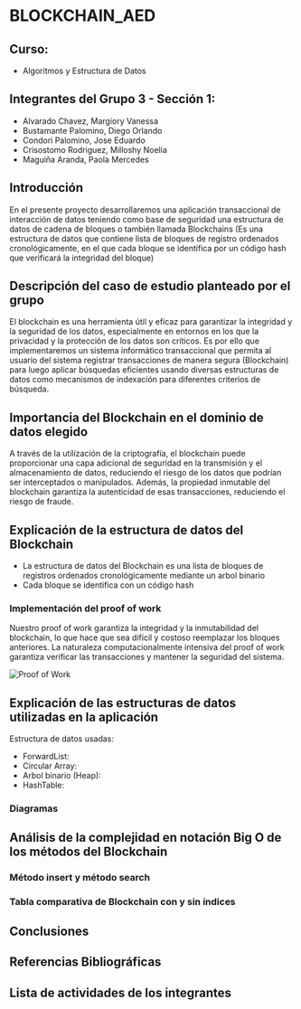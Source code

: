# BLOCKCHAIN_AED
## Curso:
- Algoritmos y Estructura de Datos
## Integrantes del Grupo 3 - Sección 1:
- Alvarado Chavez, Margiory Vanessa
- Bustamante Palomino, Diego Orlando
- Condori Palomino, Jose Eduardo
- Crisostomo Rodriguez, Milloshy Noelia
- Maguiña Aranda, Paola Mercedes

## Introducción
En el presente proyecto desarrollaremos una aplicación transaccional de interacción de datos teniendo como base de seguridad una estructura de datos de cadena de bloques o también llamada Blockchains (Es una estructura de datos que contiene lista de bloques de registro ordenados cronológicamente, en el que cada bloque se identifica por un código hash que verificará la integridad del bloque)
## Descripción del caso de estudio planteado por el grupo
El blockchain es una herramienta útil y eficaz para garantizar la integridad y la seguridad de los datos, especialmente en entornos en los que la privacidad y la protección de los datos son críticos. Es por ello que implementaremos un sistema informático transaccional que permita al usuario del sistema registrar transacciones de manera segura (Blockchain) para luego aplicar búsquedas eficientes usando diversas estructuras de datos como mecanismos de indexación para diferentes criterios de búsqueda. 
## Importancia del Blockchain en el dominio de datos elegido
A través de la utilización de la criptografía, el blockchain puede proporcionar una capa adicional de seguridad en la transmisión y el almacenamiento de datos, reduciendo el riesgo de los datos que podrían ser interceptados o manipulados. Además, la propiedad inmutable del blockchain garantiza la autenticidad de esas transacciones, reduciendo el riesgo de fraude.
## Explicación de la estructura de datos del Blockchain
- La estructura de datos del Blockchain es una lista de bloques de registros ordenados cronológicamente mediante un arbol binario
- Cada bloque se identifica con un código hash

### Implementación del proof of work
Nuestro proof of work garantiza la integridad y la inmutabilidad del blockchain, lo que hace que sea difícil y costoso reemplazar los bloques anteriores. La naturaleza computacionalmente intensiva del proof of work garantiza verificar las transacciones y mantener la seguridad del sistema.

![Proof of Work](https://miro.medium.com/v2/resize:fit:1204/1*AqgfTthyFsFAxHhXxa7NEg.png)
    
## Explicación de las estructuras de datos utilizadas en la aplicación 
Estructura de datos usadas:
- ForwardList:
- Circular Array:
- Arbol binario (Heap):
- HashTable:
### Diagramas
## Análisis de la complejidad en notación Big O de los métodos del Blockchain
### Método insert y  método search
### Tabla comparativa de Blockchain con y sin índices
## Conclusiones
## Referencias Bibliográficas
## Lista de actividades de los integrantes


